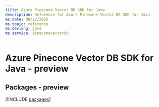 ```yaml
---
title: Azure Pinecone Vector DB SDK for Java
description: Reference for Azure Pinecone Vector DB SDK for Java
ms.date: 08/22/2025
ms.topic: reference
ms.devlang: java
ms.service: pineconevectordb
---
```

# Azure Pinecone Vector DB SDK for Java - preview
## Packages - preview
[!INCLUDE [packages](pinecone-vector-db-index.md)]